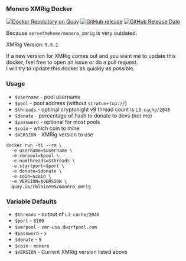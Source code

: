 ### Monero XMRig Docker

[![Docker Repository on Quay](https://quay.io/repository/rblaine95/monero_xmrig/status "Docker Repository on Quay")](https://quay.io/repository/rblaine95/monero_xmrig) 
[![GitHub release](https://img.shields.io/github/release/xmrig/xmrig/all.svg)](https://github.com/xmrig/xmrig/releases) 
[![GitHub Release Date](https://img.shields.io/github/release-date-pre/xmrig/xmrig.svg)](https://github.com/xmrig/xmrig/releases)

Because `servethehome/monero_xmrig` is very outdated.

XMRig Version: `5.5.1`

If a new version for XMRig comes out and you want me to update this docker, feel free to open an issue or do a pull request.  
I will try to update this docker as quickly as possible.

### Usage
* `$username` - pool username
* `$pool` - pool address (without `stratum+tcp://`)
* `$threads` - optimal cryptonight v9 thread count is `L3 cache/2048`
* `$donate` - percentage of hash to donate to devs (not me)
* `$password` - optional for most pools
* `$coin` - which coin to mine
* `$VERSION` - XMRig version to use

```
docker run -ti --rm \
  -e username=$username \
  -e xmrpool=$pool \
  -e numthreads=$threads \
  -e startport=$port \
  -e donate=$donate \
  -e coin=$coin \
  -e VERSION=$VERSION \
  quay.io/rblaine95/monero_xmrig
```

### Variable Defaults
* `$threads` - output of `L3 cache/2048`
* `$port` - `8100`
* `$xmrpool` - `xmr-usa.dwarfpool.com`
* `$password` - `x`
* `$donate` - `5`
* `$coin` - `monero`
* `$VERSION` - Current XMRig version listed above
